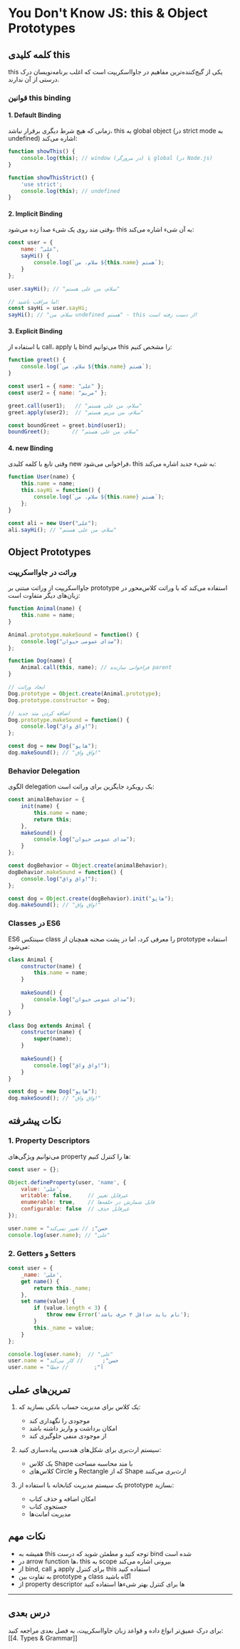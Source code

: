 # You Don't Know JS: this & Object Prototypes

## کلمه کلیدی this
this یکی از گیج‌کننده‌ترین مفاهیم در جاوااسکریپت است که اغلب برنامه‌نویسان درک درستی از آن ندارند.

### قوانین this binding

#### 1. Default Binding
زمانی که هیچ شرط دیگری برقرار نباشد، this به global object (در strict mode به undefined) اشاره می‌کند:

```javascript
function showThis() {
    console.log(this); // window (در مرورگر) یا global (در Node.js)
}

function showThisStrict() {
    'use strict';
    console.log(this); // undefined
}
```

#### 2. Implicit Binding
وقتی متد روی یک شیء صدا زده می‌شود، this به آن شیء اشاره می‌کند:

```javascript
const user = {
    name: "علی",
    sayHi() {
        console.log(`سلام، من ${this.name} هستم`);
    }
};

user.sayHi(); // "سلام، من علی هستم"

// اما مراقب باشید:
const sayHi = user.sayHi;
sayHi(); // "سلام، من undefined هستم" - this از دست رفته است!
```

#### 3. Explicit Binding
با استفاده از call، apply یا bind می‌توانیم this را مشخص کنیم:

```javascript
function greet() {
    console.log(`سلام، من ${this.name} هستم`);
}

const user1 = { name: "علی" };
const user2 = { name: "مریم" };

greet.call(user1);   // "سلام، من علی هستم"
greet.apply(user2);  // "سلام، من مریم هستم"

const boundGreet = greet.bind(user1);
boundGreet();       // "سلام، من علی هستم"
```

#### 4. new Binding
وقتی تابع با کلمه کلیدی new فراخوانی می‌شود، this به شیء جدید اشاره می‌کند:

```javascript
function User(name) {
    this.name = name;
    this.sayHi = function() {
        console.log(`سلام، من ${this.name} هستم`);
    };
}

const ali = new User("علی");
ali.sayHi(); // "سلام، من علی هستم"
```

## Object Prototypes

### وراثت در جاوااسکریپت
جاوااسکریپت از وراثت مبتنی بر prototype استفاده می‌کند که با وراثت کلاس‌محور در زبان‌های دیگر متفاوت است:

```javascript
function Animal(name) {
    this.name = name;
}

Animal.prototype.makeSound = function() {
    console.log("صدای عمومی حیوان");
};

function Dog(name) {
    Animal.call(this, name); // فراخوانی سازنده parent
}

// ایجاد وراثت
Dog.prototype = Object.create(Animal.prototype);
Dog.prototype.constructor = Dog;

// اضافه کردن متد جدید
Dog.prototype.makeSound = function() {
    console.log("واق واق!");
};

const dog = new Dog("هاپو");
dog.makeSound(); // "واق واق!"
```

### Behavior Delegation
الگوی delegation یک رویکرد جایگزین برای وراثت است:

```javascript
const animalBehavior = {
    init(name) {
        this.name = name;
        return this;
    },
    makeSound() {
        console.log("صدای عمومی حیوان");
    }
};

const dogBehavior = Object.create(animalBehavior);
dogBehavior.makeSound = function() {
    console.log("واق واق!");
};

const dog = Object.create(dogBehavior).init("هاپو");
dog.makeSound(); // "واق واق!"
```

### Classes در ES6
ES6 سینتکس class را معرفی کرد، اما در پشت صحنه همچنان از prototype استفاده می‌شود:

```javascript
class Animal {
    constructor(name) {
        this.name = name;
    }
    
    makeSound() {
        console.log("صدای عمومی حیوان");
    }
}

class Dog extends Animal {
    constructor(name) {
        super(name);
    }
    
    makeSound() {
        console.log("واق واق!");
    }
}

const dog = new Dog("هاپو");
dog.makeSound(); // "واق واق!"
```

## نکات پیشرفته

### 1. Property Descriptors
می‌توانیم ویژگی‌های property ها را کنترل کنیم:

```javascript
const user = {};

Object.defineProperty(user, 'name', {
    value: 'علی',
    writable: false,     // غیرقابل تغییر
    enumerable: true,    // قابل شمارش در حلقه‌ها
    configurable: false  // غیرقابل حذف
});

user.name = "حسن"; // تغییر نمی‌کند
console.log(user.name); // "علی"
```

### 2. Getters و Setters

```javascript
const user = {
    _name: 'علی',
    get name() {
        return this._name;
    },
    set name(value) {
        if (value.length < 3) {
            throw new Error('نام باید حداقل ۳ حرف باشد');
        }
        this._name = value;
    }
};

console.log(user.name);  // "علی"
user.name = "حسن";      // کار می‌کند
user.name = "آ";        // خطا
```

## تمرین‌های عملی

1. یک کلاس برای مدیریت حساب بانکی بسازید که:
   - موجودی را نگهداری کند
   - امکان برداشت و واریز داشته باشد
   - از موجودی منفی جلوگیری کند

2. سیستم ارث‌بری برای شکل‌های هندسی پیاده‌سازی کنید:
   - یک کلاس Shape با متد محاسبه مساحت
   - کلاس‌های Circle و Rectangle که از Shape ارث‌بری می‌کنند

3. یک سیستم مدیریت کتابخانه با استفاده از prototype بسازید:
   - امکان اضافه و حذف کتاب
   - جستجوی کتاب
   - مدیریت امانت‌ها

## نکات مهم
- همیشه به this توجه کنید و مطمئن شوید که درست bind شده است
- در arrow function ها، this به scope بیرونی اشاره می‌کند
- از bind, call و apply برای کنترل this استفاده کنید
- به تفاوت بین prototype و class آگاه باشید
- از property descriptor ها برای کنترل بهتر شیء‌ها استفاده کنید
---
## درس بعدی
برای درک عمیق‌تر انواع داده و قواعد زبان جاوااسکریپت، به فصل بعدی مراجعه کنید:
[[4. Types & Grammar]]